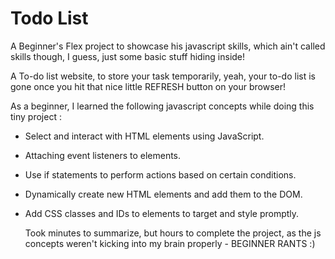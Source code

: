 # Todo List

A Beginner's Flex project to showcase his javascript skills, which ain't called skills though, I guess, just some basic stuff hiding inside!

A To-do list website, to store your task temporarily, yeah, your to-do list is gone once you hit that nice little REFRESH button on your browser!

As a beginner, I learned the following javascript concepts while doing this tiny project :

- Select and interact with HTML elements using JavaScript.
- Attaching event listeners to elements.
- Use if statements to perform actions based on certain conditions.
- Dynamically create new HTML elements and add them to the DOM.
- Add CSS classes and IDs to elements to target and style promptly.

  Took minutes to summarize, but hours to complete the project, as the js concepts weren't kicking into my brain properly - BEGINNER RANTS :)
